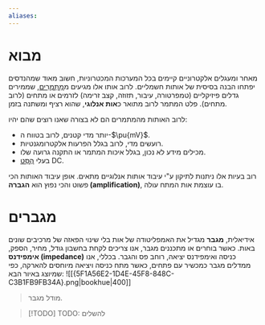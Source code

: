 ```yaml
---
aliases:
---
```

# מבוא
מאחר ומעגלים אלקטרוניים קיימים בכל המערכות המכטרוניות, חשוב מאוד שמהנדסים יפתחו הבנה בסיסית של אותות חשמליים. לרוב אותו אלו מגיעים מ[מַתְמְרִים](https://terms.hebrew-academy.org.il/munnah/2673_1), שממירים גדלים פיזיקליים (טמפרטורה, עיבור, תזוזה, קצב זרימה) לזרמים או מתחים (לרוב מתחים). פלט המתמר לרוב מתואר כ**אות אנלוגי**, שהוא רציף ומשתנה בזמן.

לרוב האותות מהמתמרים הם לא בצורה שאנו רוצים שהם יהיו:
- יותר מדי קטנים, לרוב בטווח ה-$\pu{mV}$.
- רועשים מדי, לרוב בגלל הפרעות אלקטרומגנטיות.
- מכילים מידע לא נכון, בגלל איכות המתמר או התקנה גרועה שלו.
- בעלי [הֶסֵּט](https://terms.hebrew-academy.org.il/munnah/17519_1) DC.

רוב בעיות אלו ניתנות לתיקון ע"י עיבוד אותות אנלוגיים מתאים. אופן עיבוד האותות הכי פשוט והכי נפוץ הוא **הגברה (amplification)**, בו עוצמת אות המתח עולה.

# מגברים
אידיאלית, **מגבר** מגדיל את האמפליטודה של אות בלי שינוי הפאזה של מרכיבים שונים באות. כאשר בוחרים או מתכננים מגבר, אנו צריכים לקחת בחשבון גודל, מחיר, הספק, **אימפידנס (impedance)** כניסה ואימפידנס יציאה, רוחב פס והגבר.
בכללי, אנו ממדלים מגבר כמכשיר עם פתחים, כאשר מתח כניסה ויציאה מיוחסים להארקה, כפי שמיוצג באיור הבא:
![[{5F1A56E2-1D4E-45F8-848C-C3B1FB9FB34A}.png|bookhue|400]]
>מודל מגבר.

>[!TODO] TODO: להשלים